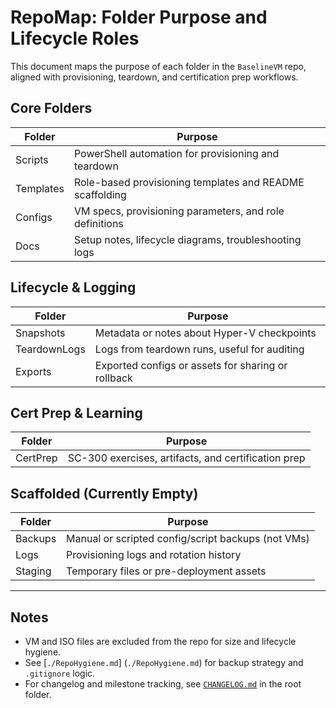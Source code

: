 # RepoMap: Folder Purpose and Lifecycle Roles

This document maps the purpose of each folder in the `BaselineVM` repo, aligned with provisioning, teardown, and certification prep workflows.

## Core Folders

| Folder         | Purpose                                                  |
|----------------|----------------------------------------------------------|
| Scripts        | PowerShell automation for provisioning and teardown      |
| Templates      | Role-based provisioning templates and README scaffolding |
| Configs        | VM specs, provisioning parameters, and role definitions  |
| Docs           | Setup notes, lifecycle diagrams, troubleshooting logs    |

## Lifecycle & Logging

| Folder         | Purpose                                                  |
|----------------|----------------------------------------------------------|
| Snapshots      | Metadata or notes about Hyper-V checkpoints              |
| TeardownLogs   | Logs from teardown runs, useful for auditing             |
| Exports        | Exported configs or assets for sharing or rollback       |

## Cert Prep & Learning

| Folder         | Purpose                                                  |
|----------------|----------------------------------------------------------|
| CertPrep       | SC-300 exercises, artifacts, and certification prep      |

## Scaffolded (Currently Empty)

| Folder         | Purpose                                                  |
|----------------|----------------------------------------------------------|
| Backups        | Manual or scripted config/script backups (not VMs)       |
| Logs           | Provisioning logs and rotation history                   |
| Staging        | Temporary files or pre-deployment assets                 |

---

## Notes

- VM and ISO files are excluded from the repo for size and lifecycle hygiene.  
- See [`./RepoHygiene.md`] (`./RepoHygiene.md`) for backup strategy and `.gitignore` logic.  
- For changelog and milestone tracking, see [`CHANGELOG.md`](`../CHANGELOG.md`) in the root folder.

